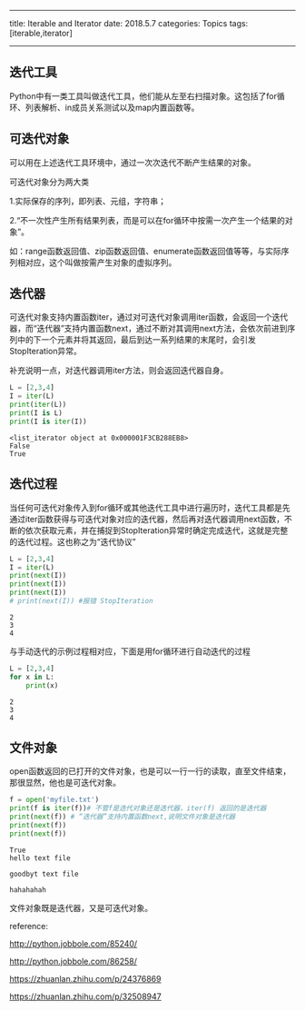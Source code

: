 
---

title: Iterable and Iterator
date:  2018.5.7
categories:  Topics
tags:  [iterable,iterator]


---


## 迭代工具

Python中有一类工具叫做迭代工具，他们能从左至右扫描对象。这包括了for循环、列表解析、in成员关系测试以及map内置函数等。

<!-- more -->

## 可迭代对象

可以用在上述迭代工具环境中，通过一次次迭代不断产生结果的对象。

可迭代对象分为两大类

1.实际保存的序列，即列表、元组，字符串；

2.“不一次性产生所有结果列表，而是可以在for循环中按需一次产生一个结果的对象”。

如：range函数返回值、zip函数返回值、enumerate函数返回值等等，与实际序列相对应，这个叫做按需产生对象的虚拟序列。

## 迭代器

可迭代对象支持内置函数iter，通过对可迭代对象调用iter函数，会返回一个迭代器，而“迭代器”支持内置函数next，通过不断对其调用next方法，会依次前进到序列中的下一个元素并将其返回，最后到达一系列结果的末尾时，会引发StopIteration异常。

补充说明一点，对迭代器调用iter方法，则会返回迭代器自身。



```python
L = [2,3,4]
I = iter(L)
print(iter(L))
print(I is L)
print(I is iter(I))
```

    <list_iterator object at 0x000001F3CB288EB8>
    False
    True
    

## 迭代过程

当任何可迭代对象传入到for循环或其他迭代工具中进行遍历时，迭代工具都是先通过iter函数获得与可迭代对象对应的迭代器，然后再对迭代器调用next函数，不断的依次获取元素，并在捕捉到StopIteration异常时确定完成迭代，这就是完整的迭代过程。这也称之为“迭代协议”


```python
L = [2,3,4]
I = iter(L)
print(next(I))
print(next(I))
print(next(I))
# print(next(I)) #报错 StopIteration   
```

    2
    3
    4
    

与手动迭代的示例过程相对应，下面是用for循环进行自动迭代的过程


```python
L = [2,3,4]
for x in L:
    print(x)
```

    2
    3
    4
    

## 文件对象

open函数返回的已打开的文件对象，也是可以一行一行的读取，直至文件结束，那很显然，他也是可迭代对象。


```python
f = open('myfile.txt')
print(f is iter(f))# 不管f是迭代对象还是迭代器，iter(f) 返回的是迭代器
print(next(f)) # “迭代器”支持内置函数next,说明文件对象是迭代器
print(next(f))
print(next(f)) 
```

    True
    hello text file
    
    goodbyt text file
    
    hahahahah
    

文件对象既是迭代器，又是可迭代对象。

reference:

http://python.jobbole.com/85240/

http://python.jobbole.com/86258/

https://zhuanlan.zhihu.com/p/24376869

https://zhuanlan.zhihu.com/p/32508947
